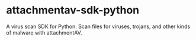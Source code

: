 # attachmentav-sdk-python

A virus scan SDK for Python. Scan files for viruses, trojans, and other kinds of malware with attachmentAV.